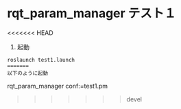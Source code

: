# rqt_param_manager テスト１

<<<<<<< HEAD
1. 起動
~~~
roslaunch test1.launch
=======
以下のように起動
~~~
rqt_param_manager conf:=test1.pm
>>>>>>> devel
~~~

